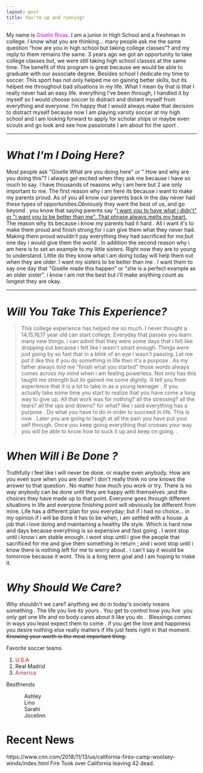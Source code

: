 ```yaml
---
layout: post
title: You're up and running!
---
```


My name is<span style="color: #ff00ff;"> Giselle Rivas</span>. I am a junior in High School and a freshman in college. I know what you are thinking… many people ask me the same question “how are you in high school but taking college classes”? and my reply to them remains the same. 3 years ago we got an opportunity to take college classes but, we were still taking high school classes at the same time. The benefit of this program is great because we would be able to graduate with our associate degree. Besides school I dedicate my time to soccer. This sport has not only helped me on gaining better skills, but its helped me throughout bad situations in my life. What I mean by that is that I really never had an easy life. everything I’ve been through, I handled it by myself so I would choose soccer to distract and distant myself from everything and everyone. I’m happy that I would always make that decision to distract myself because now I am playing varsity soccer at my high school and I am looking forward to apply for scholar ships or maybe even scouts and go look and see how passionate I am about for the sport .

<hr />

<h1><em><strong>What I'm I Doing Here?</strong></em></h1>
Most people ask "Giselle What are you doing here" or " How and why are you doing this"? i always get excited when they ask me because i have so much to say. I have thousands of reasons why i am here but 2 are only important to me. The first reason why i am here its because i want to make my parents proud. As of you all know our parents back in the day never had these types of opportunities.Obviously they want the best of us, and go beyond . you know that saying parents say "<span style="text-decoration: underline;">i want you to have what i didn't" or "i want you to be better than me". That phrase always melts my heart.</span>  The reason why its because i know my parents had it hard . All i want it's to make them proud and finish strong;for i can give them what they never had. Making them proud wouldn't pay everything they had sacrificed for me;but one day i would give them the world . In addition the second reason why i am here is to set an example to my little sisters. Right now they are to young to understand. Little do they know what i am doing today will help them out when they are older. I want my sisters to be better than me . I want them to say one day that "Giselle made this happen" or "she is a perfect example as an older sister". i know i am not the best but i'll make anything count as longest they are okay.

<hr />

<h1><em><strong>Will You Take This Experience?</strong></em></h1>
<blockquote>
<p style="text-align: left;">This college experience has helped me so much. I never thought a 14,15,16,17 year old can start college. Everyday that passes you learn many new things. i can admit that they were some days that i felt like dropping out because i felt like i wasn't smart enough. Things were just going by so fast that in a blink of an eye i wasn't passing. Let me put it like this if you do something in life then it's a purpose . As my father always told me "finish what you started" those words always comes across my mind when i am feeling powerless. Not only has this taught me strength but its gained me some dignity. ill tell you from experience that it is a lot to take in as a young teenager ; If you actually take some time you start to realize that you have come a long way to give up. All that work was for nothing? all the stressing? all the tears? all the ups and downs? for what? like i said everything has a purpose . Do what you have to do in order to succeed in life. This is now . Later you are going to laugh at all the pain you have put your self through. Once you keep going everything that crosses your way you will be able to know how to suck it up and keep on going. .</p>
</blockquote>
<h1><em><strong>When Will i Be Done ?</strong></em></h1>
Truthfully i feel like i will never be done. or maybe even anybody. How are you even sure when you are done? i don't really think no one knows the answer to that question . No matter how much you work or try. There is no way anybody can be done until they are happy with themselves ;and the choices they have made up to that point. Everyone goes through different situations in life and everyone finishing point will obviously be different from mine. Life has a different plan for you everyday; but if i had no choice... in my opinion if i will be done it has to be when, i am settled with a house ,a job that i love doing and maintaining a healthy life style. Which is hard now and days because everything is so expensive and fast going . I wont stop until i know i am stable enough. i wont stop until i give the people that sacrificed for me and give them something in return ; and i wont stop until i know there is nothing left for me to worry about . i can't say it would be tomorrow because it wont. This is a long term goal and i am hoping to make it.
<h1><em><strong>Why Should We Care?</strong></em></h1>
Why shouldn't we care? anything we do in today's society means something . The life you live its yours . You get to control how you live .you only get one life and no body cares about it like you do .  Blessings comes in ways you least expect them to come . if you get the love and happiness you desire nothing else really matters if life just feels right in that moment.<del> Knowing your worth is the most important thing.</del>

Favorite soccer teams
<ol>
	<li><span style="color: #ff0000;">U.S.A</span></li>
	<li>Real Madrid</li>
	<li><span style="color: #993366;">America</span></li>
</ol>
Bestfriends
<ul>
	<li style="list-style-type: none;">
<ul>Ashley</ul>
</li>
	<li style="list-style-type: none;">
<ul>Lino</ul>
</li>
	<li style="list-style-type: none;">
<ul>Sarahi</ul>
</li>
	<li style="list-style-type: none;">
<ul>Jocelinn</ul>
</li>
</ul>

<h1>Recent News</h1>
https://www.cnn.com/2018/11/13/us/california-fires-camp-woolsey-winds/index.html
Fire Took over California leaving 42 dead.
